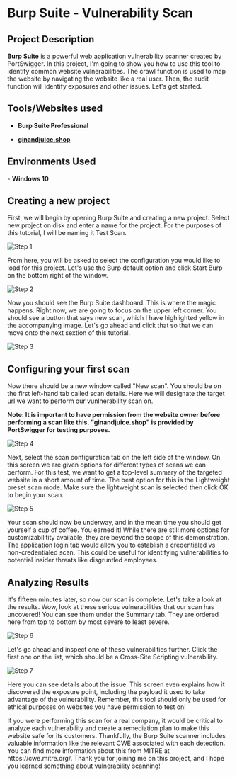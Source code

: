 <h1>Burp Suite - Vulnerability Scan</h1>

<h2>Project Description</h2>
<p> <b>Burp Suite</b> is a powerful web application vulnerability scanner created by PortSwigger. In this project, I'm going to show you how to use this tool to identify common website vulnerabilities. The crawl function is used to map the website by navigating the website like a real user. Then, the audit function will identify exposures and other issues. Let's get started. </p>

<h2>Tools/Websites used</h2>

- <b>Burp Suite Professional</b>

- <b>[ginandjuice.shop](https://ginandjuice.shop/)</b>

<h2>Environments Used</h2>
- <b>Windows 10</b>

<h2>Creating a new project</h2>
<p>First, we will begin by opening Burp Suite and creating a new project. Select new project on disk and enter a name for the project. For the purposes of this tutorial, I will be naming it Test Scan.</p>

![Step 1](https://github.com/nicknava1/Burp-Suite/blob/main/Burp%20Suite%20Scan/1.png)

<p>From here, you will be asked to select the configuration you would like to load for this project. Let's use the Burp default option and click Start Burp on the bottom right of the window.</p>

![Step 2](https://github.com/nicknava1/Burp-Suite/blob/main/Burp%20Suite%20Scan/2.png)

<p>Now you should see the Burp Suite dashboard. This is where the magic happens. Right now, we are going to focus on the upper left corner. You should see a button that says new scan, which I have highlighted yellow in the accompanying image. Let's go ahead and click      that so that we can move onto the next sextion of this tutorial.</p>

![Step 3](https://github.com/nicknava1/Burp-Suite/blob/main/Burp%20Suite%20Scan/3.png)
  
<h2>Configuring your first scan</h2>
<p>Now there should be a new window called "New scan". You should be on the first left-hand tab called scan details. Here we will designate the target url we want to perform our vunlnerability scan on.</p>

<p><b>Note: It is important to have permission from the website owner before performing a scan like this. "ginandjuice.shop" is provided by PortSwigger for testing purposes.</b></p>

![Step 4](https://github.com/nicknava1/Burp-Suite/blob/main/Burp%20Suite%20Scan/4.png)

<p>Next, select the scan configuration tab on the left side of the window. On this screen we are given options for different types of scans we can perform. For this test, we want to get a top-level summary of the targeted website in a short amount of time. The best option for this is the Lightweight preset scan mode. Make sure the lightweight scan is selected then click OK to begin your scan.</p>

![Step 5](https://github.com/nicknava1/Burp-Suite/blob/main/Burp%20Suite%20Scan/5.png)

<p>Your scan should now be underway, and in the mean time you should get yourself a cup of coffee. You earned it! While there are still more options for customizabilitity available, they are beyond the scope of this demonstration. The application login tab would allow you to establish a credentialed vs non-credentialed scan. This could be useful for identifying vulnerabilities to potential insider threats like disgruntled employees.</p>

<h2>Analyzing Results</h2>
<p>It's fifteen minutes later, so now our scan is complete. Let's take a look at the results. Wow, look at these serious vulnerabilities that our scan has uncovered! You can see them under the Summary tab. They are ordered here from top to bottom by most severe to least severe.</p>

![Step 6](https://github.com/nicknava1/Burp-Suite/blob/main/Burp%20Suite%20Scan/6.png)

<p>Let's go ahead and inspect one of these vulnerabilities further. Click the first one on the list, which should be a Cross-Site Scripting vulnerability.</p>

![Step 7](https://github.com/nicknava1/Burp-Suite/blob/main/Burp%20Suite%20Scan/7.png)

<p>Here you can see details about the issue. This screen even explains how it discovered the exposure point, including the payload it used to take advantage of the vulnerability. Remember, this tool should only be used for ethical purposes on websites you have permission to test on!</p>

<p>If you were performing this scan for a real company, it would be critical to analyze each vulnerability and create a remediation plan to make this website safe for its customers. Thankfully, the Burp Suite scanner includes valuable information like the relevant CWE associated with each detection. You can find more information about this from MITRE at https://cwe.mitre.org/. Thank you for joining me on this project, and I hope you learned something about vulnerability scanning! </p>
